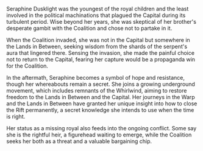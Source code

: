 Seraphine Dusklight was the youngest of the royal children and the least involved in the political machinations that plagued the Capital during its turbulent period. Wise beyond her years, she was skeptical of her brother's desperate gambit with the Coalition and chose not to partake in it. 

When the Coalition invaded, she was not in the Capital but somewhere in the Lands in Between, seeking wisdom from the shards of the serpent's aura that lingered there. Sensing the invasion, she made the painful choice not to return to the Capital, fearing her capture would be a propaganda win for the Coalition.

In the aftermath, Seraphine becomes a symbol of hope and resistance, though her whereabouts remain a secret. She joins a growing underground movement, which includes remnants of the Whirlwind, aiming to restore freedom to the Lands in Between and the Capital. Her journeys in the Warp and the Lands in Between have granted her unique insight into how to close the Rift permanently, a secret knowledge she intends to use when the time is right.

Her status as a missing royal also feeds into the ongoing conflict. Some say she is the rightful heir, a figurehead waiting to emerge, while the Coalition seeks her both as a threat and a valuable bargaining chip.